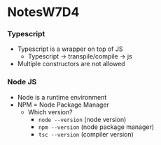 # NotesW7D4

### Typescript

- Typescript is a wrapper on top of JS
    - Typescript -> transpile/compile -> js
- Multiple constructors are not allowed

### Node JS

- Node is a runtime environment
- NPM = Node Package Manager
    - Which version? 
        - `node --version` (node version)
        - `npm --version` (node package manager)
        - `tsc --version` (compiler version)
